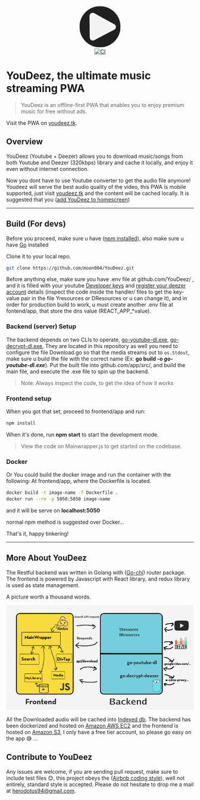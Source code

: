 <div align="center"><img src="img/youdeez_192.png" alt="logo" width="110" height="110"></div>

<div align="center">
  <a href="https://circleci.com/gh/moon004/YouDeez">
    <img src="https://circleci.com/gh/moon004/YouDeez.png" alt="CI">
  </a>
</div>

# YouDeez, the ultimate music streaming PWA

> YouDeez is an offline-first PWA that enables you to enjoy premium music for free without ads.

Visit the PWA on [youdeez.tk](http://hopesndreams.s3-website.ap-northeast-1.amazonaws.com/).

## Overview
YouDeez (Youtube + Deezer) allows you to download music/songs from both Youtube and Deezer (320kbps) library and cache it locally, and enjoy it even without internet connection.

Now you dont have to use Youtube converter to get the audio file anymore! Youdeez will serve the best audio quality of the video, this PWA is mobile supported, just visit [youdeez.tk](http://hopesndreams.s3-website.ap-northeast-1.amazonaws.com/) and the content will be cached locally. It is suggested that you ([add YouDeez to homescreen](https://www.howtogeek.com/196087/how-to-add-websites-to-the-home-screen-on-any-smartphone-or-tablet/))

***
## Build (For devs)
Before you proceed, make sure u have ([npm installed](https://www.npmjs.com/get-npm)), also make sure u have [Go](https://golang.org/dl/) installed

Clone it to your local repo.
```sh
git clone https://github.com/moon004/YouDeez.git
```
Before anything else, make sure you have .env file at github.com/YouDeez/ , and it is filled with your youtube [Developer keys](https://developers.google.com/youtube/v3/getting-started) and [register your deezer account](https://www.deezer.com/register) details (inspect the code inside the handler/ files to get the key-value pair in the file Yresources or DResources or u can change it), and in order for production build to work, u must create another .env file at fontend/app, that store the dns value (REACT_APP_*value).

### Backend (server) Setup
The backend depends on two CLIs to operate, [go-youtube-dl.exe](https://github.com/moon004/youtube-dl), [go-decrypt-dl.exe](https://github.com/moon004/Go-deezer-downloader), They are located in this repository as well you need to configure the file Download.go so that the media streams out to ```os.Stdout```, make sure u build the file with the correct name (Ex: **go build -o *go-youtube-dl.exe***). Put the built file into github.com/app/src/, and build the main file, and execute the .exe file to spin up the backend.

>Note: Always inspect the code, to get the idea of how it works

### Frontend setup
When you got that set, proceed to frontend/app and run:
```sh
npm install
```

When it's done, run **npm start** to start the development mode.

>View the code on Mainwrapper.js to get started on the codebase.

### Docker
Or You could build the docker image and run the container with the following:
At frontend/app, where the Dockerfile is located.
```sh
docker build -t image-name -f Dockerfile .
docker run --rm -p 5050:5050 image-name
```

and it will be serve on **localhost:5050**

normal npm method is suggested over Docker...

That's it,  happy tinkering!

***
## More About YouDeez
The Restful backend was written in Golang with ([Go-chi](https://github.com/go-chi/chi)) router package. The frontend is powered by Javascript with React library, and redux library is used as state management.

A picture worth a thousand words.

![My Design](img/architecture.png)

All the Downloaded audio will be cached into [Indexed db](https://developer.mozilla.org/en-US/docs/Web/API/IndexedDB_API). The backend has been dockerized and hosted on [Amazon AWS EC2](https://aws.amazon.com/free/) and the frontend is hosted on [Amazon S3](https://docs.aws.amazon.com/AmazonS3/latest/dev/WebsiteHosting.html), I only have a free tier account, so please go easy on the app :sweat_smile: ...

## Contribute to YouDeez

Any issues are welcome, if you are sending pull request, make sure to include test files :blush:, this project obeys the ([Airbnb coding style](https://github.com/airbnb/javascript)), well not entirely, standard style is accepted. Please do not hesitate to drop me a mail at herodotus94@gmail.com.
